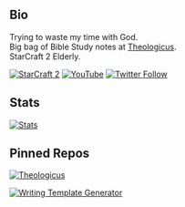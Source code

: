 ## Bio

Trying to waste my time with God.  
Big bag of Bible Study notes at [Theologicus](https://theologic.us).  
StarCraft 2 Elderly.

[![StarCraft 2](https://img.shields.io/badge/StarCraft%202-Nachoz-blue?style=for-the-badge)](https://starcraft2.com/en-us/profile/1/1/9753175)
[![YouTube](https://img.shields.io/youtube/channel/subscribers/UC2OGCVvHpHJo9dTVSSDz7ZQ?style=for-the-badge&logo=youtube)](https://www.youtube.com/channel/UC2OGCVvHpHJo9dTVSSDz7ZQ)
[![Twitter Follow](https://img.shields.io/twitter/follow/josephlouthan?style=for-the-badge&logo=twitter)](https://twitter.com/josephlouthan)

## Stats

[![Stats](https://github-readme-stats.vercel.app/api?username=joelouthan&show_icons=true&line_height=27&count_private=true&theme=highcontrast&hide=contribs)](https://github.com/joelouthan)

## Pinned Repos

[![Theologicus](https://github-readme-stats.vercel.app/api/pin/?username=joelouthan&repo=theologic.us&theme=highcontrast)](https://github.com/joelouthan/theologic.us)

[![Writing Template Generator](https://github-readme-stats.vercel.app/api/pin/?username=joelouthan&repo=writing-template-generator&theme=highcontrast)](https://github.com/joelouthan/writing-template-generator)

<!--
**joelouthan/joelouthan** is a ✨ _special_ ✨ repository because its `README.md` (this file) appears on your GitHub profile.

Here are some ideas to get you started:

- 🔭 I’m currently working on ...
- 🌱 I’m currently learning ...
- 👯 I’m looking to collaborate on ...
- 🤔 I’m looking for help with ...
- 💬 Ask me about ...
- 📫 How to reach me: ...
- 😄 Pronouns: ...
- ⚡ Fun fact: ...
-->
